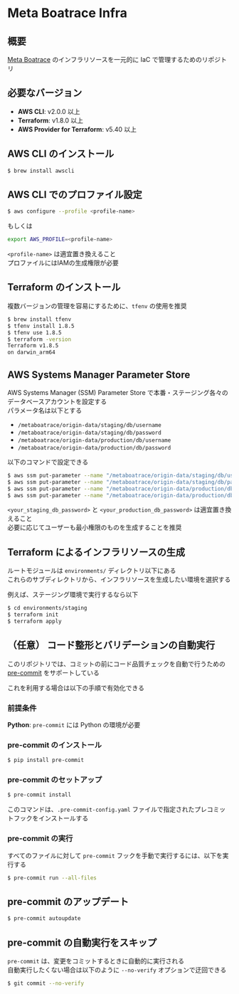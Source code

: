 # Meta Boatrace Infra

## 概要

[Meta Boatrace](https://github.com/metaboatrace/docs) のインフラリソースを一元的に IaC で管理するためのリポジトリ

## 必要なバージョン

- **AWS CLI**: v2.0.0 以上
- **Terraform**: v1.8.0 以上
- **AWS Provider for Terraform**: v5.40 以上

## AWS CLI のインストール

```bash
$ brew install awscli
```

## AWS CLI でのプロファイル設定

```bash
$ aws configure --profile <profile-name>
```

もしくは

```bash
export AWS_PROFILE=<profile-name>
```

`<profile-name>` は適宜置き換えること  
プロファイルにはIAMの生成権限が必要

## Terraform のインストール

複数バージョンの管理を容易にするために、`tfenv` の使用を推奨

```bash
$ brew install tfenv
$ tfenv install 1.8.5
$ tfenv use 1.8.5
$ terraform -version
Terraform v1.8.5
on darwin_arm64
```

## AWS Systems Manager Parameter Store

AWS Systems Manager (SSM) Parameter Store で本番・ステージング各々のデータベースアカウントを設定する  
パラメータ名は以下とする

- `/metaboatrace/origin-data/staging/db/username`
- `/metaboatrace/origin-data/staging/db/password`
- `/metaboatrace/origin-data/production/db/username`
- `/metaboatrace/origin-data/production/db/password`

以下のコマンドで設定できる

```bash
$ aws ssm put-parameter --name "/metaboatrace/origin-data/staging/db/username" --value "root" --type "String"
$ aws ssm put-parameter --name "/metaboatrace/origin-data/staging/db/password" --value <your_staging_db_password> --type "SecureString"
$ aws ssm put-parameter --name "/metaboatrace/origin-data/production/db/username" --value "root" --type "String"
$ aws ssm put-parameter --name "/metaboatrace/origin-data/production/db/password" --value <your_production_db_password> --type "SecureString"
```

`<your_staging_db_password>` と `<your_production_db_password>` は適宜置き換えること  
必要に応じてユーザーも最小権限のものを生成することを推奨

## Terraform によるインフラリソースの生成

ルートモジュールは `environments/` ディレクトリ以下にある  
これらのサブディレクトリから、インフラリソースを生成したい環境を選択する

例えば、ステージング環境で実行するなら以下

```bash
$ cd environments/staging
$ terraform init
$ terraform apply
```

## （任意） コード整形とバリデーションの自動実行

このリポジトリでは、コミットの前にコード品質チェックを自動で行うための [pre-commit](https://pre-commit.com/) をサポートしている

これを利用する場合は以下の手順で有効化できる

### 前提条件

**Python**: `pre-commit` には Python の環境が必要

### pre-commit のインストール

```bash
$ pip install pre-commit
```

### pre-commit のセットアップ

```bash
$ pre-commit install
```

このコマンドは、`.pre-commit-config.yaml` ファイルで指定されたプレコミットフックをインストールする

### pre-commit の実行

すべてのファイルに対して `pre-commit` フックを手動で実行するには、以下を実行する

```bash
$ pre-commit run --all-files
```

## pre-commit のアップデート

```bash
$ pre-commit autoupdate
```

## pre-commit の自動実行をスキップ

`pre-commit` は、変更をコミットするときに自動的に実行される  
自動実行したくない場合は以下のように `--no-verify` オプションで迂回できる

```bash
$ git commit --no-verify
```
